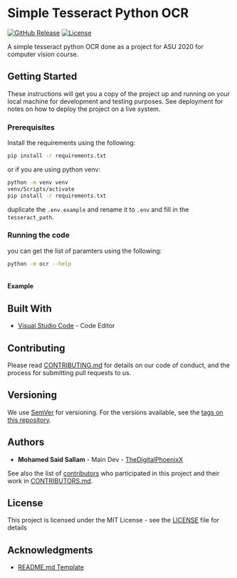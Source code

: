 # Simple Tesseract Python OCR

[![GitHub Release][github_release_badge]][github_release_link]
[![License][license-image]][license-url]

A simple tesseract python OCR done as a project for ASU 2020 for computer vision course.

## Getting Started

These instructions will get you a copy of the project up and running on your local machine for development and testing purposes. See deployment for notes on how to deploy the project on a live system.

### Prerequisites

Install the requirements using the following:

```sh
pip install -r requirements.txt
```

or if you are using python venv:

```sh
python -m venv venv
venv/Scripts/activate
pip install -r requirements.txt
```

duplicate the ```.env.example``` and rename it to ```.env``` and fill in the ```tesseract_path```.

### Running the code

you can get the list of paramters using the following:

```sh
python -m ocr --help
```

```sh
```

#### Example



## Built With

* [Visual Studio Code](https://code.visualstudio.com/) - Code Editor

## Contributing

Please read [CONTRIBUTING.md](CONTRIBUTING.md) for details on our code of conduct, and the process for submitting pull requests to us.

## Versioning

We use [SemVer](http://semver.org/) for versioning. For the versions available, see the [tags on this repository][github-tags].

## Authors

* **Mohamed Said Sallam** - Main Dev - [TheDigitalPhoenixX](https://github.com/TheDigitalPhoenixX)

See also the list of [contributors][github-contributors] who participated in this project and their work in [CONTRIBUTORS.md](CONTRIBUTORS.md).

## License

This project is licensed under the MIT License - see the [LICENSE](LICENSE) file for details

## Acknowledgments

* [README.md Template](https://gist.github.com/PurpleBooth/109311bb0361f32d87a2)

[license-image]: https://img.shields.io/badge/License-MIT-brightgreen.svg
[license-url]: https://opensource.org/licenses/MIT

[github_release_badge]: https://img.shields.io/github/v/release/TheDigitalPhoenixX/Simple-Tesseract-Python-OCR.svg?style=flat&include_prereleases
[github_release_link]: https://github.com/TheDigitalPhoenixX/Simple-Tesseract-Python-OCR/releases

[github-contributors]: https://github.com/TheDigitalPhoenixX/Simple-Tesseract-Python-OCR/contributors
[github-tags]: https://github.com/TheDigitalPhoenixX/Simple-Tesseract-Python-OCR/tags
